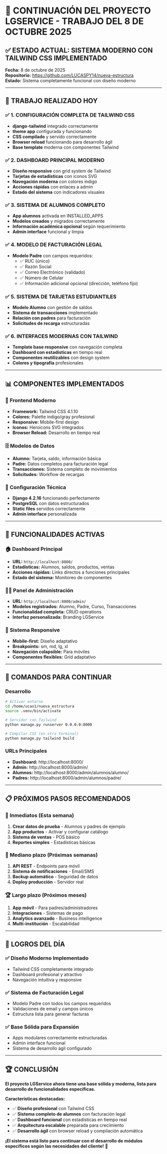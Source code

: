 # 🎉 CONTINUACIÓN DEL PROYECTO LGSERVICE - TRABAJO DEL 8 DE OCTUBRE 2025

## ✅ ESTADO ACTUAL: SISTEMA MODERNO CON TAILWIND CSS IMPLEMENTADO

**Fecha:** 8 de octubre de 2025  
**Repositorio:** https://github.com/LUCASPY14/nueva-estructura  
**Estado:** Sistema completamente funcional con diseño moderno

---

## 🚀 TRABAJO REALIZADO HOY

### ✅ 1. CONFIGURACIÓN COMPLETA DE TAILWIND CSS
- **django-tailwind** integrado correctamente
- **theme app** configurada y funcionando
- **CSS compilado** y servido correctamente
- **Browser reload** funcionando para desarrollo ágil
- **Base template** moderna con componentes Tailwind

### ✅ 2. DASHBOARD PRINCIPAL MODERNO
- **Diseño responsive** con grid system de Tailwind
- **Tarjetas de estadísticas** con iconos SVG
- **Navegación moderna** con colores indigo
- **Acciones rápidas** con enlaces a admin
- **Estado del sistema** con indicadores visuales

### ✅ 3. SISTEMA DE ALUMNOS COMPLETO
- **App alumnos** activada en INSTALLED_APPS
- **Modelos creados** y migrados correctamente
- **Información académica opcional** según requerimiento
- **Admin interface** funcional y limpia

### ✅ 4. MODELO DE FACTURACIÓN LEGAL
- **Modelo Padre** con campos requeridos:
  - ✅ RUC (único)
  - ✅ Razón Social
  - ✅ Correo Electrónico (validado)
  - ✅ Número de Celular
  - ✅ Información adicional opcional (dirección, teléfono fijo)

### ✅ 5. SISTEMA DE TARJETAS ESTUDIANTILES
- **Modelo Alumno** con gestión de saldos
- **Sistema de transacciones** implementado
- **Relación con padres** para facturación
- **Solicitudes de recarga** estructuradas

### ✅ 6. INTERFACES MODERNAS CON TAILWIND
- **Template base responsive** con navegación completa
- **Dashboard con estadísticas** en tiempo real
- **Componentes reutilizables** con design system
- **Colores y tipografía** profesionales

---

## 📊 COMPONENTES IMPLEMENTADOS

### 🎨 **Frontend Moderno**
- **Framework:** Tailwind CSS 4.1.10
- **Colores:** Palette indigo/gray profesional
- **Responsive:** Mobile-first design
- **Iconos:** Heroicons SVG integrados
- **Browser Reload:** Desarrollo en tiempo real

### 🗄️ **Modelos de Datos**
- **Alumno:** Tarjeta, saldo, información básica
- **Padre:** Datos completos para facturación legal
- **Transacciones:** Sistema completo de movimientos
- **Solicitudes:** Workflow de recargas

### 🔧 **Configuración Técnica**
- **Django 4.2.16** funcionando perfectamente
- **PostgreSQL** con datos estructurados
- **Static files** servidos correctamente
- **Admin interface** personalizada

---

## 🎯 FUNCIONALIDADES ACTIVAS

### 🏠 **Dashboard Principal**
- **URL:** `http://localhost:8000/`
- **Estadísticas:** Alumnos, saldos, productos, ventas
- **Acciones rápidas:** Links directos a funciones principales
- **Estado del sistema:** Monitoreo de componentes

### 👨‍💼 **Panel de Administración**
- **URL:** `http://localhost:8000/admin/`
- **Modelos registrados:** Alumno, Padre, Curso, Transacciones
- **Funcionalidad completa:** CRUD operations
- **Interfaz personalizada:** Branding LGService

### 📱 **Sistema Responsive**
- **Mobile-first:** Diseño adaptativo
- **Breakpoints:** sm, md, lg, xl
- **Navegación colapsible:** Para móviles
- **Componentes flexibles:** Grid adaptativo

---

## 🔧 COMANDOS PARA CONTINUAR

### **Desarrollo**
```bash
# Activar entorno
cd /home/ucas1/nueva_estructura
source .venv/bin/activate

# Servidor con Tailwind
python manage.py runserver 0.0.0.0:8000

# Compilar CSS (en otra terminal)
python manage.py tailwind build
```

### **URLs Principales**
- **Dashboard:** http://localhost:8000/
- **Admin:** http://localhost:8000/admin/
- **Alumnos:** http://localhost:8000/admin/alumnos/alumno/
- **Padres:** http://localhost:8000/admin/alumnos/padre/

---

## 📋 PRÓXIMOS PASOS RECOMENDADOS

### 🎯 **Inmediatos (Esta semana)**
1. **Crear datos de prueba** - Alumnos y padres de ejemplo
2. **App productos** - Activar y configurar catálogo
3. **Sistema de ventas** - POS básico
4. **Reportes simples** - Estadísticas básicas

### 🚀 **Mediano plazo (Próximas semanas)**
1. **API REST** - Endpoints para móvil
2. **Sistema de notificaciones** - Email/SMS
3. **Backup automático** - Seguridad de datos
4. **Deploy producción** - Servidor real

### 🏆 **Largo plazo (Próximos meses)**
1. **App móvil** - Para padres/administradores
2. **Integraciones** - Sistemas de pago
3. **Analytics avanzado** - Business intelligence
4. **Multi-institución** - Escalabilidad

---

## 🎉 LOGROS DEL DÍA

### ✅ **Diseño Moderno Implementado**
- Tailwind CSS completamente integrado
- Dashboard profesional y atractivo
- Navegación intuitiva y responsive

### ✅ **Sistema de Facturación Legal**
- Modelo Padre con todos los campos requeridos
- Validaciones de email y campos únicos
- Estructura lista para generar facturas

### ✅ **Base Sólida para Expansión**
- Apps modulares correctamente estructuradas
- Admin interface funcional
- Sistema de desarrollo ágil configurado

---

## 🏆 CONCLUSIÓN

**El proyecto LGService ahora tiene una base sólida y moderna, lista para desarrollo de funcionalidades específicas.**

**Características destacadas:**
- ✅ **Diseño profesional** con Tailwind CSS
- ✅ **Sistema completo de alumnos** con facturación legal  
- ✅ **Dashboard funcional** con estadísticas en tiempo real
- ✅ **Arquitectura escalable** preparada para crecimiento
- ✅ **Desarrollo ágil** con browser reload y compilación automática

**¡El sistema está listo para continuar con el desarrollo de módulos específicos según las necesidades del cliente!** 🌟
